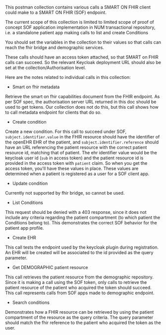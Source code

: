 This postman collection contains various calls a SMART ON FHIR client could make to a SMART ON FHIR (SOF) endpoint. 

The current scope of this collection is limited to limited scope of proof of concept SOF application implementation in NUM transactional repository, i.e. a standalone patient app making calls to list and create Conditions

You should set the variables in the collection to their values so that calls can reach the fhir bridge and demographic services.

These calls should have an access token attached, so that SMART on FHIR calls can succeed. So the relevant Keycloak deployment URL should also be set at the collection/Authorisation level.

Here are the notes related to individual calls in this collection:

- Smart on fhir metadata

Retrieve the smart on fhir capabilities document from the FHIR endpoint. As per SOF spec, the authorisation server URL returned in this doc should be used to get tokens. Our collection does not do this, but this call shows how to call metadata endpoint for clients that do so.

- Create condition

Create a new condition. For this call to succeed under SOF, `subject.identifier.value` in the FHIR resource should have the identifier of the openEHR EHR of the patient, and `subject.identifier.reference` should have an URL referencing the patient resource with the correct patient resource id, matching that of patient. 
The ehr identifier value would be the keycloak user id (`sub` in access token) and the patient resource id is provided in the access token with `patient` claim. So when you get the access token, you'll have these values in place. These values are determined when a patient is registered as a user for a SOF client app.

- Update condition

Currently not supported by fhir bridge, so cannot be used.

- List Conditions

This request should be denied with a 403 response, since it does not include any criteria regarding the patient compartment (to which patient the Conditions belong to). This demonstrates the correct SOF behavior for the patient app profile.

- Create EHR

This call tests the endpoint used by the keycloak plugin during registration. An EHR will be created will be associated to the id provided as the query parameter.

- Get DEMOGRAPHIC patient resource

This call retrieves the patient resource from the demographic repository. Since it is making a call using the SOF token, only calls to retrieve the patient resource of the patient who acquired the token should succeed. This call represents calls from SOF apps made to demographic endpoint.

- Search conditions

Demonstrates how a FHIR resource can be retrieved by using the patient compartment of the resource as the query criteria. The query parameter should match the fhir reference to the patient who acquired the token as the user.